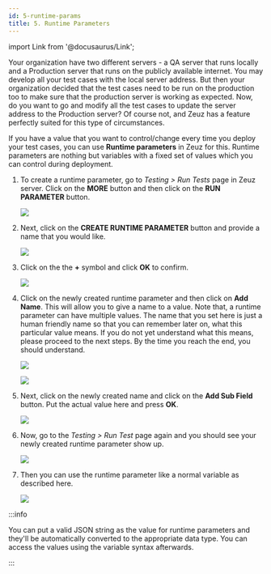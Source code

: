 ```yaml
---
id: 5-runtime-params
title: 5. Runtime Parameters
---
```


import Link from '@docusaurus/Link';

Your organization have two different servers - a QA server that runs locally and
a Production server that runs on the publicly available internet. You may
develop all your test cases with the local server address. But then your
organization decided that the test cases need to be run on the production too to
make sure that the production server is working as expected. Now, do you want to
go and modify all the test cases to update the server address to the Production
server? Of course not, and Zeuz has a feature perfectly suited for this type of
circumstances.

If you have a value that you want to control/change every time you deploy your
test cases, you can use **Runtime parameters** in Zeuz for this. Runtime
parameters are nothing but variables with a fixed set of values which you can
control during deployment.

1. To create a runtime parameter, go to *Testing > Run Tests* page in Zeuz server.
    Click on the **MORE** button and then click on the **RUN PARAMETER** button.

    ![](/img/guide/5-runtime-params/1.png)

2. Next, click on the **CREATE RUNTIME PARAMETER** button and provide a name that
    you would like.

    ![](/img/guide/5-runtime-params/2.png)

3. Click on the the **+** symbol and click **OK** to confirm.

    ![](/img/guide/5-runtime-params/3.png)

4. Click on the newly created runtime parameter and then click on **Add Name**.
   This will allow you to give a name to a value. Note that, a runtime parameter
   can have multiple values. The name that you set here is just a human friendly
   name so that you can remember later on, what this particular value means. If
   you do not yet understand what this means, please proceed to the next steps.
   By the time you reach the end, you should understand.

    ![](/img/guide/5-runtime-params/4.png)

    ![](/img/guide/5-runtime-params/5.png)

5. Next, click on the newly created name and click on the **Add Sub Field**
   button. Put the actual value here and press **OK**.

    ![](/img/guide/5-runtime-params/6.png)

6. Now, go to the *Testing > Run Test* page again and you should see your newly
   created runtime parameter show up.

    ![](/img/guide/5-runtime-params/7.png)

7. Then you can use the runtime parameter like a normal variable as described <Link to="/docs/variables-and-indexed-access">
   here</Link>.

    ![](/img/guide/5-runtime-params/8.png)


:::info

You can put a valid JSON string as the value for runtime parameters and they'll
be automatically converted to the appropriate data type. You can access the
values using the variable syntax afterwards.

:::
